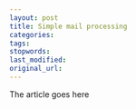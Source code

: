 ```yaml
---
layout: post
title: Simple mail processing
categories:
tags:
stopwords:
last_modified:
original_url: 
---
```


The article goes here

